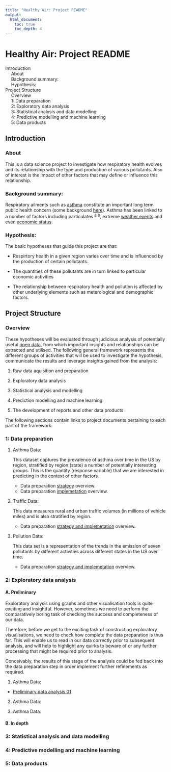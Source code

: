 ```yaml
---
title: "Healthy Air: Project README"
output:
  html_document:
    toc: true
    toc_depth: 4
---
```


<!-- Markdown rendering doesn't produce a nice TOC: harvested it from the HTML version -->
<div class="fluid-row" id="header">
<h1 class="title toc-ignore">Healthy Air: Project README</h1>
</div>

<div id="TOC">
<ul>
<li><a href="#introduction">Introduction</a><ul>
<li><a href="#about">About</a></li>
<li><a href="#background-summary">Background summary:</a></li>
<li><a href="#hypothesis">Hypothesis:</a></li>
</ul></li>
<li><a href="#project-structure">Project Structure</a><ul>
<li><a href="#overview">Overview</a></li>
<li><a href="#1-data-preparation">1: Data preparation</a></li>
<li><a href="#2-exploratory-data-analysis">2: Exploratory data analysis</a></li>
<li><a href="#3-statistical-analysis-and-data-modelling">3: Statistical analysis and data modelling</a></li>
<li><a href="#4-predictive-modelling-and-machine-learning">4: Predictive modelling and machine learning</a></li>
<li><a href="#5-data-products">5: Data products</a></li>
</ul></li>
</ul>
</div>

## Introduction

### About

This is a data science project to investigate how respiratory health evolves and its relationship with the type and production of various pollutants. Also of interest is the impact of other factors that may define or influence this relationship.

### Background summary:

Respiratory ailments such as [asthma](https://en.wikipedia.org/wiki/Asthma) constitute an important long term public health concern (some background [here](https://en.wikipedia.org/wiki/Asthma)). Asthma has been linked to a number of factors including particulates <sup>[a](http://europepmc.org/abstract/med/7492903)</sup> <sup>[b](http://www.tandfonline.com/doi/abs/10.1080/00039896.1993.9938391)</sup>, extreme [weather events](http://www.abc.net.au/news/2016-11-22/two-die-in-thunderstorm-asthma-emergency-in-melbourne/8044558 ) and even [economic status](http://www.tandfonline.com/doi/abs/10.1080/00039896.1967.10664708).

### Hypothesis: 

The basic hypotheses that guide this project are that:

* Respirtory health in a given region varies over time and is influenced by the production of certain pollutants.

* The quantities of these pollutants are in turn linked to particular economic activities

* The relationship between respiratory health and pollution is affected by other underlying elements such as meterological and demographic factors.

## Project Structure

### Overview

These hypotheses will be evaluated through judicious analysis of potentially useful [open data](https://en.wikipedia.org/wiki/Open_data), from which important insights and relationships can be extracted and utilised. The following general framework represents the different groups of activities that will be used to investigate the hypothesis, communicate the results and leverage insights gained from the analysls:

<!-- as section nav -->

1. Raw data aquisition and preparation

2. Exploratory data analysis

3. Statistical analysis and modelling

4. Prediction modelling and machine learning

5. The development of reports and other data products

The following sections contain links to project documents pertaining to each part of the framework:

### 1: Data preparation

1. Asthma Data:

    This dataset captures the prevalence of asthma over time in the US by region, stratified by region (state) a number of potentially interesting groups. This is the quantity (response variable) that we are interested in predicting in the context of other factors.

    * Data preparation [strategy](https://github.com/drbulu/healthyAir_DSc_proj/blob/master/01_Data_Prep/asthma_data_source_prep_01.Rmd) overview.
    * Data preparation [implemetation](https://github.com/drbulu/healthyAir_DSc_proj/blob/master/01_Data_Prep/asthma_data_source_prep_02.Rmd) overview.

2. Traffic Data:

    This data measures rural and urban traffic volumes (in millions of vehicle miles) and is also stratified by region.

    * Data preparation [strategy and implemetation](https://github.com/drbulu/healthyAir_DSc_proj/blob/master/01_Data_Prep/traffic_data_source_prep_01.Rmd) overview.

3. Pollution Data:

    This data set is a representation of the trends in the emission of seven pollutants by different activities across different states in the US over time.

    * Data preparation [strategy and implemetation](https://github.com/drbulu/healthyAir_DSc_proj/blob/master/01_Data_Prep/pollution_data_source_prep_01.Rmd) overview.

### 2: Exploratory data analysis

#### A. Preliminary
Exploratory analysis using graphs and other visualisation tools is quite exciting and insightful. However, sometimes we need to perform the comparatively boring task of checking the success and completeness of our data. 

Therefore, before we get to the exciting task of constructing exploratory visualisations, we need to check how complete the data preparation is thus far. This will enable us to read in our data correctly prior to subsequent analysis, and will help to highlight any quirks to beware of or any further processing that might be required prior to analysis.

Conceivably, the results of this stage of the analysis could be fed back into the data preparation step in order implement further refinements as required.

1. Asthma Data:

* [Preliminary data analysis 01](https://github.com/drbulu/healthyAir_DSc_proj/blob/master/02_Exploratory_Analysis/asthma-prelim_data_exploration-01.Rmd)

2. Asthma Data:


3. Asthma Data:


#### B. In depth


### 3: Statistical analysis and data modelling



### 4: Predictive modelling and machine learning



### 5: Data products


